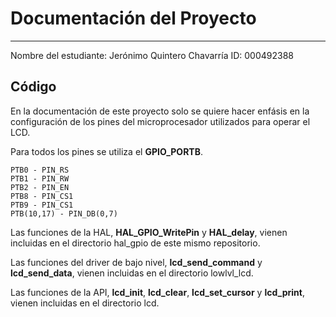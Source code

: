 # Documentación del Proyecto
---
Nombre del estudiante:  Jerónimo Quintero Chavarría
ID: 000492388

## Código

En la documentación de este proyecto solo se quiere hacer enfásis en la configuración de los pines del microprocesador utilizados para operar el LCD.

Para todos los pines se utiliza el **GPIO_PORTB**.

    PTB0 - PIN_RS
    PTB1 - PIN_RW
    PTB2 - PIN_EN
    PTB8 - PIN_CS1
    PTB9 - PIN_CS1
    PTB(10,17) - PIN_DB(0,7)

Las funciones de la HAL, **HAL_GPIO_WritePin** y **HAL_delay**, vienen incluidas en el directorio hal_gpio de este mismo repositorio.

Las funciones del driver de bajo nivel, **lcd_send_command** y **lcd_send_data**, vienen incluidas en el directorio lowlvl_lcd.

Las funciones de la API, **lcd_init**, **lcd_clear**, **lcd_set_cursor** y **lcd_print**, vienen incluidas en el directorio lcd.